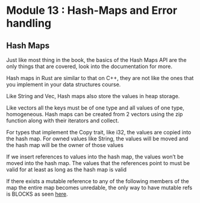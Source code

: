 # Module 13 : Hash-Maps and Error handling 


## Hash Maps 

Just like most thing in the book, the basics of the Hash Maps API are the only things that are covered,
look into the documentation for more.

Hash maps in Rust are similar to that on C++, they are not like the ones that you implement in your
data structures course.

Like String and Vec, Hash maps also store the values in heap storage.

Like vectors all the keys must be of one type and all values of one type, homogeneous.
Hash maps can be created from 2 vectors using the zip function along with their iterators and collect.


For types that implement the Copy trait, like i32, the values are copied into the hash map. For owned values like String, the values will be moved and the hash map will be the owner of those values

If we insert references to values into the hash map, the values won’t be moved into the hash map. The values that the references point to must be valid for at least as long as the hash map is valid

If there exists a mutable reference to any of the following members of the map the entire map becomes unredable, the only way
to have mutable refs is BLOCKS as seen [here](https://stackoverflow.com/questions/35765440/what-are-the-options-to-end-a-mutable-borrow-in-rust).
